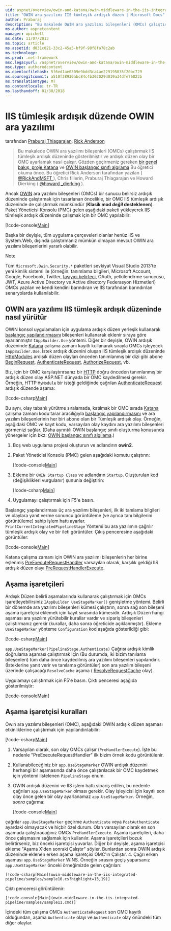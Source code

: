 ```yaml
---
uid: aspnet/overview/owin-and-katana/owin-middleware-in-the-iis-integrated-pipeline
title: "OWIN ara yazılımı IIS tümleşik ardışık düzen | Microsoft Docs"
author: Praburaj
description: "Bu makalede OWIN ara yazılımı bileşenleri (OMCs) çalıştırmak IIS tümleşik ardışık düzeninde gösterilmiştir ve ardışık düzen olay bir OMC ayarlamak nasıl çalışır. Yapmanız gerekenler..."
ms.author: aspnetcontent
manager: wpickett
ms.date: 11/07/2013
ms.topic: article
ms.assetid: d031c021-33c2-45a5-bf9f-98f8fa78c2ab
ms.technology: 
ms.prod: .net-framework
msc.legacyurl: /aspnet/overview/owin-and-katana/owin-middleware-in-the-iis-integrated-pipeline
msc.type: authoredcontent
ms.openlocfilehash: 5f6ed1ae0309e9bdd3ca4ae229195835f20bc729
ms.sourcegitcommit: a510f38930abc84c4b302029d019a34dfe76823b
ms.translationtype: MT
ms.contentlocale: tr-TR
ms.lasthandoff: 01/30/2018
---
```

<a name="owin-middleware-in-the-iis-integrated-pipeline"></a>IIS tümleşik ardışık düzende OWIN ara yazılımı
====================
tarafından [Praburaj Thiagarajan](https://github.com/Praburaj), [Rick Anderson](https://github.com/Rick-Anderson)

> Bu makalede OWIN ara yazılımı bileşenleri (OMCs) çalıştırmak IIS tümleşik ardışık düzeninde gösterilmiştir ve ardışık düzen olay bir OMC ayarlamak nasıl çalışır. Gözden geçirmeniz gereken [bir genel bakış, proje Katana](an-overview-of-project-katana.md) ve [OWIN başlangıç sınıfı algılama](owin-startup-class-detection.md) Bu öğretici okuma önce. Bu öğretici Rick Anderson tarafından yazılan ( [ @RickAndMSFT ](https://twitter.com/#!/RickAndMSFT) ), Chris fillerin, Praburaj Thiagarajan ve Howard Dierking ( [ @howard \_dierking](https://twitter.com/howard_dierking) ).


Ancak [OWIN](an-overview-of-project-katana.md) ara yazılımı bileşenleri (OMCs) bir sunucu belirsiz ardışık düzeninde çalıştırmak için tasarlanan öncelikle, bir OMC IIS tümleşik ardışık düzeninde de çalıştırmak mümkündür (**Klasik mod *değil* desteklenen**). Paket Yöneticisi Konsolu (PMC) gelen aşağıdaki paketi yükleyerek IIS tümleşik ardışık düzeninde çalışmak için bir OMC yapılabilir:

[!code-console[Main](owin-middleware-in-the-iis-integrated-pipeline/samples/sample1.cmd)]

Başka bir deyişle, tüm uygulama çerçeveleri olanlar henüz IIS ve System.Web, dışında çalıştırmanız mümkün olmayan mevcut OWIN ara yazılımı bileşenlerini yararlı olabilir. 

> [!NOTE]
> Tüm `Microsoft.Owin.Security.*` paketleri sevkiyat Visual Studio 2013'te yeni kimlik sistemi ile (örneğin: tanımlama bilgileri, Microsoft Account, Google, Facebook, Twitter, [taşıyıcı belirteci](http://self-issued.info/docs/draft-ietf-oauth-v2-bearer.html), OAuth, yetkilendirme sunucusu, JWT, Azure Active Directory ve Active directory Federasyon Hizmetleri) OMCs yazılan ve kendi kendini barındıran ve IIS tarafından barındırılan senaryolarda kullanılabilir.

## <a name="how-owin-middleware-executes-in-the-iis-integrated-pipeline"></a>OWIN ara yazılımı IIS tümleşik ardışık düzeninde nasıl yürütür

OWIN konsol uygulamaları için uygulama ardışık düzen yerleşik kullanarak [başlangıç yapılandırmasını](owin-startup-class-detection.md) bileşenleri kullanarak eklenir sıraya göre ayarlanmıştır `IAppBuilder.Use` yöntemi. Diğer bir deyişle, OWIN ardışık düzeninde [Katana](an-overview-of-project-katana.md) çalışma zamanı kayıtlı kullanarak sırayla OMCs işleyecek `IAppBuilder.Use`. İstek ardışık düzenini oluşan IIS tümleşik ardışık düzeninde [HttpModules](https://msdn.microsoft.com/library/ms178468(v=vs.85).aspx) ardışık düzen olayları önceden tanımlanmış bir dizi gibi abone [BeginRequest](https://msdn.microsoft.com/library/system.web.httpapplication.beginrequest.aspx), [AuthenticateRequest](https://msdn.microsoft.com/library/system.web.httpapplication.authenticaterequest.aspx), [AuthorizeRequest](https://msdn.microsoft.com/library/system.web.httpapplication.authorizerequest.aspx), vb.

Biz, için bir OMC karşılaştırırsanız bir [HTTP](https://msdn.microsoft.com/library/zec9k340(v=vs.85).aspx) doğru önceden tanımlanmış bir ardışık düzen olay ASP.NET dünyada bir OMC kaydedilmesi gerekir. Örneğin, HTTP `MyModule` bir isteği geldiğinde çağrılan [AuthenticateRequest](https://msdn.microsoft.com/library/system.web.httpapplication.authenticaterequest.aspx) ardışık düzende aşama:

[!code-csharp[Main](owin-middleware-in-the-iis-integrated-pipeline/samples/sample2.cs?highlight=10)]

Bu aynı, olay tabanlı yürütme sıralamada, katılmak bir OMC sırada [Katana](an-overview-of-project-katana.md) çalışma zamanı kodu tarar aracılığıyla [başlangıç yapılandırmasını](owin-startup-class-detection.md) ve ara yazılım bileşenlerinin her biri abone olan bir Tümleşik ardışık olay. Örneğin, aşağıdaki OMC ve kayıt kodu, varsayılan olay kaydını ara yazılımı bileşenleri görmenizi sağlar. (Daha ayrıntılı OWIN başlangıç sınıfı oluşturma konusunda yönergeler için bkz: [OWIN başlangıç sınıfı algılama](owin-startup-class-detection.md).)

1. Boş web uygulama projesi oluşturun ve adlandırın **owin2**.
2. Paket Yöneticisi Konsolu (PMC) gelen aşağıdaki komutu çalıştırın: 

    [!code-console[Main](owin-middleware-in-the-iis-integrated-pipeline/samples/sample3.cmd)]
3. Ekleme bir `OWIN Startup Class` ve adlandırın `Startup`. Oluşturulan kod (değişiklikleri vurgulanır) şununla değiştirin:  

    [!code-csharp[Main](owin-middleware-in-the-iis-integrated-pipeline/samples/sample4.cs?highlight=5-7,15-36)]
4. Uygulamayı çalıştırmak için F5'e basın.

Başlangıç yapılandırması üç ara yazılımı bileşenleri, ilk iki tanılama bilgileri ve olaylara yanıt verme sonuncu görüntüleme (ve ayrıca tanı bilgilerini görüntüleme) sahip işlem hattı ayarlar. `PrintCurrentIntegratedPipelineStage` Yöntemi bu ara yazılımın çağrılır tümleşik ardışık olay ve bir ileti görüntüler. Çıkış penceresine aşağıdaki görüntüler:

[!code-console[Main](owin-middleware-in-the-iis-integrated-pipeline/samples/sample5.cmd)]

Katana çalışma zamanı için OWIN ara yazılımı bileşenlerin her birine eşlenmiş [PreExecuteRequestHandler](https://msdn.microsoft.com/library/system.web.httpapplication.prerequesthandlerexecute.aspx) varsayılan olarak, karşılık geldiği IIS ardışık düzen olayı [PreRequestHandlerExecute](https://msdn.microsoft.com/library/system.web.httpapplication.prerequesthandlerexecute.aspx).

## <a name="stage-markers"></a>Aşama işaretçileri

Ardışık Düzen belirli aşamalarında kullanarak çalıştırmak için OMCs işaretleyebilirsiniz `IAppBuilder UseStageMarker()` genişletme yöntemi. Belirli bir dönemde ara yazılımı bileşenleri kümesi çalıştırın, sonra sağ son bileşeni aşama işaretçisi eklemek için kayıt sırasında kümesidir. Ardışık Düzen hangi aşaması ara yazılım yürütebilir kurallar vardır ve sipariş bileşenleri çalıştırmanız gerekir (kurallar, daha sonra öğreticide açıklanmıştır). Ekleme `UseStageMarker` yönteme `Configuration` kod aşağıda gösterildiği gibi:

[!code-csharp[Main](owin-middleware-in-the-iis-integrated-pipeline/samples/sample6.cs?highlight=13,19)]

`app.UseStageMarker(PipelineStage.Authenticate)` Çağrısı ardışık kimlik doğrulama aşaması çalıştırmak için (Bu durumda, iki bizim tanılama bileşenleri) tüm daha önce kaydedilmiş ara yazılımı bileşenleri yapılandırır. (İsteklerine yanıt verir ve tanılama görüntüler) son ara yazılım bileşeni üzerinde çalışacağı `ResolveCache` aşama ( [ResolveRequestCache](https://msdn.microsoft.com/library/system.web.httpapplication.resolverequestcache.aspx) olay).

Uygulamayı çalıştırmak için F5'e basın. Çıktı penceresi aşağıda gösterilmiştir:

[!code-console[Main](owin-middleware-in-the-iis-integrated-pipeline/samples/sample7.cmd)]

## <a name="stage-marker-rules"></a>Aşama işaretçisi kuralları

Owın ara yazılımı bileşenleri (OMC), aşağıdaki OWIN ardışık düzen aşaması etkinliklerine çalıştırmak için yapılandırılabilir:

[!code-csharp[Main](owin-middleware-in-the-iis-integrated-pipeline/samples/sample8.cs)]

1. Varsayılan olarak, son olay OMCs çalışır (`PreHandlerExecute`). İşte bu nedenle "PreExecuteRequestHandler" ilk bizim örnek kodu görüntülenir.
2. Kullanabileceğiniz bir `app.UseStageMarker` OWIN ardışık düzenini herhangi bir aşamasında daha önce çalıştırılacak bir OMC kaydetmek için yöntemi listelenen `PipelineStage` enum.
3. OWIN ardışık düzenini ve IIS işlem hattı sipariş edilen, bu nedenle çağrıları `app.UseStageMarker` olması gerekir. Olay işleyicisi için kayıtlı son olay önce gelen bir olay ayarlanamaz `app.UseStageMarker`. Örneğin, *sonra* çağırma:

    [!code-console[Main](owin-middleware-in-the-iis-integrated-pipeline/samples/sample9.cmd)]

 çağrılar `app.UseStageMarker` geçirme `Authenticate` veya `PostAuthenticate` ayardaki olmayacak ve hiçbir özel durum. Olan varsayılan olarak en son aşamada çalıştıracağınız OMCs `PreHandlerExecute`. Aşama işaretçileri, daha önce çalışmasını sağlamak için kullanılır. Aşama işaretçileri bozuk belirtirseniz, biz önceki işaretçisi yuvarlar. Diğer bir deyişle, aşama işaretçisi ekleme "Aşama X'den sonraki Çalıştır" söyler. Bunlardan sonra OWIN ardışık düzeninde eklenen erken aşama işaretçisi OMC'ın Çalıştır.
4. Çağrı erken aşaması `app.UseStageMarker` WINS. Örneğin sırasını geçiş yaparsanız `app.UseStageMarker` önceki örneğimizde gelen çağrıları:

    [!code-csharp[Main](owin-middleware-in-the-iis-integrated-pipeline/samples/sample10.cs?highlight=13,19)]

 Çıktı penceresi görüntülenir: 

    [!code-console[Main](owin-middleware-in-the-iis-integrated-pipeline/samples/sample11.cmd)]

 İçindeki tüm çalışma OMCs `AuthenticateRequest` son OMC kayıtlı olduğundan, aşama `Authenticate` olayı ve `Authenticate` olay önündeki tüm diğer olaylar.
